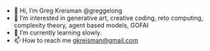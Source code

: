 - 👋 Hi, I’m Greg Kreisman @greggelong
- 👀 I’m interested in generative art, creative coding, reto computing, complexity theory, agent based models, GOFAI
- 🌱 I’m currently learning slowly.
- 📫 How to reach me gkreisman@gmail.com

<!---
greggelong/greggelong is a ✨ special ✨ repository because its `README.md` (this file) appears on your GitHub profile.
You can click the Preview link to take a look at your changes.
--->

